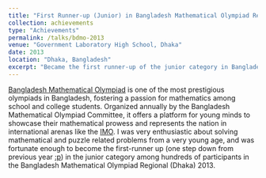 ```yaml
---
title: "First Runner-up (Junior) in Bangladesh Mathematical Olympiad Regional"
collection: achievements
type: "Achievements"
permalink: /talks/bdmo-2013
venue: "Government Laboratory High School, Dhaka"
date: 2013
location: "Dhaka, Bangladesh"
excerpt: "Became the first runner-up of the junior category in Bangladesh Mathematical Olympiad Regional (Dhaka) 2012"
---
```


[Bangladesh Mathematical Olympiad](https://matholympiad.org.bd/) is one of the most prestigious olympiads in Bangladesh, fostering a passion for mathematics among school and college students. Organized annually by the Bangladesh Mathematical Olympiad Committee, it offers a platform for young minds to showcase their mathematical prowess and represents the nation in international arenas like the [IMO](https://www.imo-official.org/). I was very enthusiastic about solving mathematical and puzzle related problems from a very young age, and was fortunate enough to become the first-runner up (one step down from previous year [:p](./bdmo-2012.md)) in the junior category among hundreds of participants in the Bangladesh Mathematical Olympiad Regional (Dhaka) 2013.